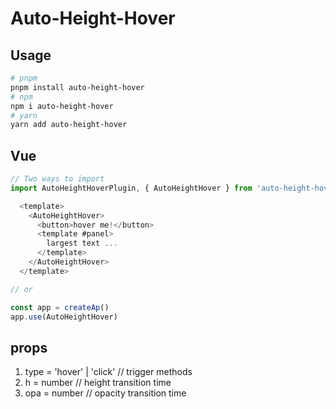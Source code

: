 # Auto-Height-Hover

## Usage

```bash
# pnpm
pnpm install auto-height-hover
# npm
npm i auto-height-hover
# yarn
yarn add auto-height-hover
```

## Vue

```js
// Two ways to import
import AutoHeightHoverPlugin, { AutoHeightHover } from 'auto-height-hover'

  <template>
    <AutoHeightHover>
      <button>hover me!</button>
      <template #panel>
        largest text ...
      </template>
    </AutoHeightHover>
  </template>

// or

const app = createAp()
app.use(AutoHeightHover)
```

## props
1. type = 'hover' | 'click' // trigger methods
2. h = number // height transition time
3. opa = number // opacity transition time

